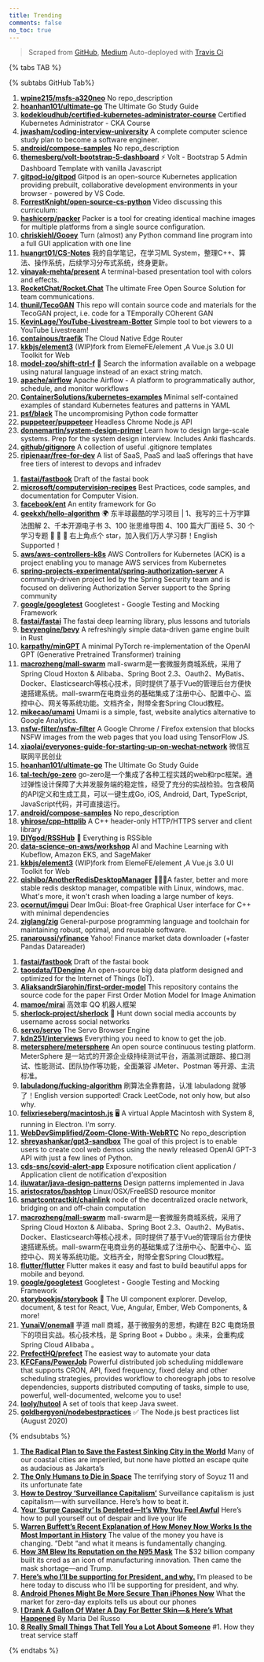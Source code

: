 ```yaml
---
title: Trending
comments: false
no_toc: true
---
```


> Scraped from [GitHub](https://github.com/trending), [Medium](https://medium.com/topic/popular)
Auto-deployed with [Travis Ci](https://travis-ci.org/)

{% tabs TAB %}
<!-- tab GitHub -->
{% subtabs GitHub Tab%}
<!-- tab Daily -->
1. [**wpine215/msfs-a320neo**](https://github.com/wpine215/msfs-a320neo)
No repo_description
2. [**hoanhan101/ultimate-go**](https://github.com/hoanhan101/ultimate-go)
The Ultimate Go Study Guide
3. [**kodekloudhub/certified-kubernetes-administrator-course**](https://github.com/kodekloudhub/certified-kubernetes-administrator-course)
Certified Kubernetes Administrator - CKA Course
4. [**jwasham/coding-interview-university**](https://github.com/jwasham/coding-interview-university)
A complete computer science study plan to become a software engineer.
5. [**android/compose-samples**](https://github.com/android/compose-samples)
No repo_description
6. [**themesberg/volt-bootstrap-5-dashboard**](https://github.com/themesberg/volt-bootstrap-5-dashboard)
⚡️ Volt - Bootstrap 5 Admin Dashboard Template with vanilla Javascript
7. [**gitpod-io/gitpod**](https://github.com/gitpod-io/gitpod)
Gitpod is an open-source Kubernetes application providing prebuilt, collaborative development environments in your browser - powered by VS Code.
8. [**ForrestKnight/open-source-cs-python**](https://github.com/ForrestKnight/open-source-cs-python)
Video discussing this curriculum:
9. [**hashicorp/packer**](https://github.com/hashicorp/packer)
Packer is a tool for creating identical machine images for multiple platforms from a single source configuration.
10. [**chriskiehl/Gooey**](https://github.com/chriskiehl/Gooey)
Turn (almost) any Python command line program into a full GUI application with one line
11. [**huangrt01/CS-Notes**](https://github.com/huangrt01/CS-Notes)
我的自学笔记，在学习ML System，整理C++、算法、操作系统，后续学习分布式系统，终身更新。
12. [**vinayak-mehta/present**](https://github.com/vinayak-mehta/present)
A terminal-based presentation tool with colors and effects.
13. [**RocketChat/Rocket.Chat**](https://github.com/RocketChat/Rocket.Chat)
The ultimate Free Open Source Solution for team communications.
14. [**thunil/TecoGAN**](https://github.com/thunil/TecoGAN)
This repo will contain source code and materials for the TecoGAN project, i.e. code for a TEmporally COherent GAN
15. [**KevinLage/YouTube-Livestream-Botter**](https://github.com/KevinLage/YouTube-Livestream-Botter)
Simple tool to bot viewers to a YouTube Livestream!
16. [**containous/traefik**](https://github.com/containous/traefik)
The Cloud Native Edge Router
17. [**kkbjs/element3**](https://github.com/kkbjs/element3)
(WIP)fork from ElemeFE/element ,A Vue.js 3.0 UI Toolkit for Web
18. [**model-zoo/shift-ctrl-f**](https://github.com/model-zoo/shift-ctrl-f)
🔎 Search the information available on a webpage using natural language instead of an exact string match.
19. [**apache/airflow**](https://github.com/apache/airflow)
Apache Airflow - A platform to programmatically author, schedule, and monitor workflows
20. [**ContainerSolutions/kubernetes-examples**](https://github.com/ContainerSolutions/kubernetes-examples)
Minimal self-contained examples of standard Kubernetes features and patterns in YAML
21. [**psf/black**](https://github.com/psf/black)
The uncompromising Python code formatter
22. [**puppeteer/puppeteer**](https://github.com/puppeteer/puppeteer)
Headless Chrome Node.js API
23. [**donnemartin/system-design-primer**](https://github.com/donnemartin/system-design-primer)
Learn how to design large-scale systems. Prep for the system design interview. Includes Anki flashcards.
24. [**github/gitignore**](https://github.com/github/gitignore)
A collection of useful .gitignore templates
25. [**ripienaar/free-for-dev**](https://github.com/ripienaar/free-for-dev)
A list of SaaS, PaaS and IaaS offerings that have free tiers of interest to devops and infradev
<!-- endtab -->
<!-- tab Weekly -->
1. [**fastai/fastbook**](https://github.com/fastai/fastbook)
Draft of the fastai book
2. [**microsoft/computervision-recipes**](https://github.com/microsoft/computervision-recipes)
Best Practices, code samples, and documentation for Computer Vision.
3. [**facebook/ent**](https://github.com/facebook/ent)
An entity framework for Go
4. [**geekxh/hello-algorithm**](https://github.com/geekxh/hello-algorithm)
🌍 东半球最酷的学习项目 | 1、我写的三十万字算法图解 2、千本开源电子书 3、100 张思维导图 4、100 篇大厂面经 5、30 个学习专题 🚀 🚀 🚀 右上角点个 star，加入我们万人学习群！English Supported！
5. [**aws/aws-controllers-k8s**](https://github.com/aws/aws-controllers-k8s)
AWS Controllers for Kubernetes (ACK) is a project enabling you to manage AWS services from Kubernetes
6. [**spring-projects-experimental/spring-authorization-server**](https://github.com/spring-projects-experimental/spring-authorization-server)
A community-driven project led by the Spring Security team and is focused on delivering Authorization Server support to the Spring community
7. [**google/googletest**](https://github.com/google/googletest)
Googletest - Google Testing and Mocking Framework
8. [**fastai/fastai**](https://github.com/fastai/fastai)
The fastai deep learning library, plus lessons and tutorials
9. [**bevyengine/bevy**](https://github.com/bevyengine/bevy)
A refreshingly simple data-driven game engine built in Rust
10. [**karpathy/minGPT**](https://github.com/karpathy/minGPT)
A minimal PyTorch re-implementation of the OpenAI GPT (Generative Pretrained Transformer) training
11. [**macrozheng/mall-swarm**](https://github.com/macrozheng/mall-swarm)
mall-swarm是一套微服务商城系统，采用了 Spring Cloud Hoxton & Alibaba、Spring Boot 2.3、Oauth2、MyBatis、Docker、Elasticsearch等核心技术，同时提供了基于Vue的管理后台方便快速搭建系统。mall-swarm在电商业务的基础集成了注册中心、配置中心、监控中心、网关等系统功能。文档齐全，附带全套Spring Cloud教程。
12. [**mikecao/umami**](https://github.com/mikecao/umami)
Umami is a simple, fast, website analytics alternative to Google Analytics.
13. [**nsfw-filter/nsfw-filter**](https://github.com/nsfw-filter/nsfw-filter)
A Google Chrome / Firefox extension that blocks NSFW images from the web pages that you load using TensorFlow JS.
14. [**xiaolai/everyones-guide-for-starting-up-on-wechat-network**](https://github.com/xiaolai/everyones-guide-for-starting-up-on-wechat-network)
微信互联网平民创业
15. [**hoanhan101/ultimate-go**](https://github.com/hoanhan101/ultimate-go)
The Ultimate Go Study Guide
16. [**tal-tech/go-zero**](https://github.com/tal-tech/go-zero)
go-zero是一个集成了各种工程实践的web和rpc框架。通过弹性设计保障了大并发服务端的稳定性，经受了充分的实战检验。包含极简的API定义和生成工具，可以一键生成Go, iOS, Android, Dart, TypeScript, JavaScript代码，并可直接运行。
17. [**android/compose-samples**](https://github.com/android/compose-samples)
No repo_description
18. [**yhirose/cpp-httplib**](https://github.com/yhirose/cpp-httplib)
A C++ header-only HTTP/HTTPS server and client library
19. [**DIYgod/RSSHub**](https://github.com/DIYgod/RSSHub)
🍰 Everything is RSSible
20. [**data-science-on-aws/workshop**](https://github.com/data-science-on-aws/workshop)
AI and Machine Learning with Kubeflow, Amazon EKS, and SageMaker
21. [**kkbjs/element3**](https://github.com/kkbjs/element3)
(WIP)fork from ElemeFE/element ,A Vue.js 3.0 UI Toolkit for Web
22. [**qishibo/AnotherRedisDesktopManager**](https://github.com/qishibo/AnotherRedisDesktopManager)
🚀🚀🚀A faster, better and more stable redis desktop manager, compatible with Linux, windows, mac. What's more, it won't crash when loading a large number of keys.
23. [**ocornut/imgui**](https://github.com/ocornut/imgui)
Dear ImGui: Bloat-free Graphical User interface for C++ with minimal dependencies
24. [**ziglang/zig**](https://github.com/ziglang/zig)
General-purpose programming language and toolchain for maintaining robust, optimal, and reusable software.
25. [**ranaroussi/yfinance**](https://github.com/ranaroussi/yfinance)
Yahoo! Finance market data downloader (+faster Pandas Datareader)
<!-- endtab -->
<!-- tab Monthly -->
1. [**fastai/fastbook**](https://github.com/fastai/fastbook)
Draft of the fastai book
2. [**taosdata/TDengine**](https://github.com/taosdata/TDengine)
An open-source big data platform designed and optimized for the Internet of Things (IoT).
3. [**AliaksandrSiarohin/first-order-model**](https://github.com/AliaksandrSiarohin/first-order-model)
This repository contains the source code for the paper First Order Motion Model for Image Animation
4. [**mamoe/mirai**](https://github.com/mamoe/mirai)
高效率 QQ 机器人框架
5. [**sherlock-project/sherlock**](https://github.com/sherlock-project/sherlock)
🔎 Hunt down social media accounts by username across social networks
6. [**servo/servo**](https://github.com/servo/servo)
The Servo Browser Engine
7. [**kdn251/interviews**](https://github.com/kdn251/interviews)
Everything you need to know to get the job.
8. [**metersphere/metersphere**](https://github.com/metersphere/metersphere)
An open source continuous testing platform. MeterSphere 是一站式的开源企业级持续测试平台，涵盖测试跟踪、接口测试、性能测试、团队协作等功能，全面兼容 JMeter、Postman 等开源、主流标准。
9. [**labuladong/fucking-algorithm**](https://github.com/labuladong/fucking-algorithm)
刷算法全靠套路，认准 labuladong 就够了！English version supported! Crack LeetCode, not only how, but also why.
10. [**felixrieseberg/macintosh.js**](https://github.com/felixrieseberg/macintosh.js)
🖥 A virtual Apple Macintosh with System 8, running in Electron. I'm sorry.
11. [**WebDevSimplified/Zoom-Clone-With-WebRTC**](https://github.com/WebDevSimplified/Zoom-Clone-With-WebRTC)
No repo_description
12. [**shreyashankar/gpt3-sandbox**](https://github.com/shreyashankar/gpt3-sandbox)
The goal of this project is to enable users to create cool web demos using the newly released OpenAI GPT-3 API with just a few lines of Python.
13. [**cds-snc/covid-alert-app**](https://github.com/cds-snc/covid-alert-app)
Exposure notification client application / Application client de notification d'exposition
14. [**iluwatar/java-design-patterns**](https://github.com/iluwatar/java-design-patterns)
Design patterns implemented in Java
15. [**aristocratos/bashtop**](https://github.com/aristocratos/bashtop)
Linux/OSX/FreeBSD resource monitor
16. [**smartcontractkit/chainlink**](https://github.com/smartcontractkit/chainlink)
node of the decentralized oracle network, bridging on and off-chain computation
17. [**macrozheng/mall-swarm**](https://github.com/macrozheng/mall-swarm)
mall-swarm是一套微服务商城系统，采用了 Spring Cloud Hoxton & Alibaba、Spring Boot 2.3、Oauth2、MyBatis、Docker、Elasticsearch等核心技术，同时提供了基于Vue的管理后台方便快速搭建系统。mall-swarm在电商业务的基础集成了注册中心、配置中心、监控中心、网关等系统功能。文档齐全，附带全套Spring Cloud教程。
18. [**flutter/flutter**](https://github.com/flutter/flutter)
Flutter makes it easy and fast to build beautiful apps for mobile and beyond.
19. [**google/googletest**](https://github.com/google/googletest)
Googletest - Google Testing and Mocking Framework
20. [**storybookjs/storybook**](https://github.com/storybookjs/storybook)
📓 The UI component explorer. Develop, document, & test for React, Vue, Angular, Ember, Web Components, & more!
21. [**YunaiV/onemall**](https://github.com/YunaiV/onemall)
芋道 mall 商城，基于微服务的思想，构建在 B2C 电商场景下的项目实战。核心技术栈，是 Spring Boot + Dubbo 。未来，会重构成 Spring Cloud Alibaba 。
22. [**PrefectHQ/prefect**](https://github.com/PrefectHQ/prefect)
The easiest way to automate your data
23. [**KFCFans/PowerJob**](https://github.com/KFCFans/PowerJob)
Powerful distributed job scheduling middleware that supports CRON, API, fixed frequency, fixed delay and other scheduling strategies, provides workflow to choreograph jobs to resolve dependencies, supports distributed computing of tasks, simple to use, powerful, well-documented, welcome you to use!
24. [**looly/hutool**](https://github.com/looly/hutool)
A set of tools that keep Java sweet.
25. [**goldbergyoni/nodebestpractices**](https://github.com/goldbergyoni/nodebestpractices)
✅ The Node.js best practices list (August 2020)
<!-- endtab -->
{% endsubtabs %}
<!-- endtab -->
<!-- tab Medium -->
1. [**The Radical Plan to Save the Fastest Sinking City in the World**](https://gen.medium.com/the-fastest-sinking-city-in-the-world-has-a-plan-to-save-itself-5f3ce623bd45?source=topic_page---------------------------20)
Many of our coastal cities are imperiled, but none have plotted an escape quite as audacious as Jakarta’s
2. [**The Only Humans to Die in Space**](https://medium.com/history-of-yesterday/the-only-humans-to-die-in-space-2d7dc49ba6e5?source=topic_page---------0------------------1)
The terrifying story of Soyuz 11 and its unfortunate fate
3. [**How to Destroy ‘Surveillance Capitalism’**](https://onezero.medium.com/how-to-destroy-surveillance-capitalism-8135e6744d59?source=topic_page---------1------------------1)
Surveillance capitalism is just capitalism — with surveillance. Here’s how to beat it.
4. [**Your ‘Surge Capacity’ Is Depleted — It’s Why You Feel Awful**](https://elemental.medium.com/your-surge-capacity-is-depleted-it-s-why-you-feel-awful-de285d542f4c?source=topic_page---------2------------------1)
Here’s how to pull yourself out of despair and live your life
5. [**Warren Buffett’s Recent Explanation of How Money Now Works Is the Most Important in History**](https://medium.com/the-ascent/warren-buffetts-recent-explanation-of-how-money-now-works-is-the-most-important-in-history-2e45461a5969?source=topic_page---------4------------------1)
The value of the money you have is changing. “Debt “and what it means is fundamentally changing.
6. [**How 3M Blew Its Reputation on the N95 Mask**](https://marker.medium.com/how-3m-gambled-its-reputation-on-the-n95-mask-e266a2fd8933?source=topic_page---------5------------------1)
The $32 billion company built its cred as an icon of manufacturing innovation. Then came the mask shortage—and Trump.
7. [**Here’s who I’ll be supporting for President, and why.**](https://medium.com/@JeffFlake/heres-who-i-ll-be-supporting-for-president-and-why-ce983293fae6?source=topic_page---------6------------------1)
I’m pleased to be here today to discuss who I’ll be supporting for president, and why.
8. [**Android Phones Might Be More Secure Than iPhones Now**](https://onezero.medium.com/is-android-getting-safer-than-ios-4a2ca6f359d3?source=topic_page---------7------------------1)
What the market for zero-day exploits tells us about our phones
9. [**I Drank A Gallon Of Water A Day For Better Skin — & Here’s What Happened**](https://medium.com/refinery29/i-drank-a-gallon-of-water-a-day-for-better-skin-heres-what-happened-1126ce457c07?source=topic_page---------8------------------1)
By Maria Del Russo
10. [**8 Really Small Things That Tell You a Lot About Someone**](https://forge.medium.com/10-really-small-things-that-tell-you-a-lot-about-someones-personality-36083e3c6c5e?source=topic_page---------9------------------1)
#1. How they treat service staff
<!-- endtab -->
{% endtabs %}
